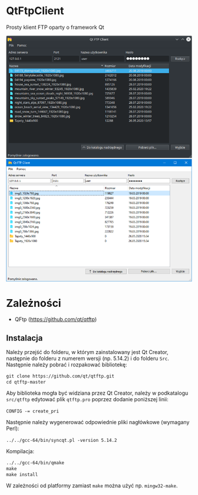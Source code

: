 # QtFtpClient
Prosty klient FTP oparty o framework Qt

![Qt FTP Client - Linux](qtftp_linux.png) ![Qt FTP Client - Windows](qtftp_win.png)

# Zależności

* QFtp (https://github.com/qt/qtftp)

## Instalacja

Należy przejść do folderu, w którym zainstalowany jest Qt Creator, następnie do folderu z numerem wersji (np. 5.14.2) i do folderu `Src`. Następnie należy pobrać i rozpakować bibliotekę:
```
git clone https://github.com/qt/qtftp.git
cd qtftp-master
```
Aby biblioteka mogła być widziana przez Qt Creator, należy w podkatalogu `src/qtftp` edytować plik `qtftp.pro` poprzez dodanie poniższej linii:

`CONFIG -= create_pri`

Następnie należy wygenerować odpowiednie pliki nagłówkowe (wymagany Perl):

`../../gcc-64/bin/syncqt.pl -version 5.14.2`

Kompilacja:
```
../../gcc-64/bin/qmake
make
make install
```
W zależności od platformy zamiast `make` można użyć np. `mingw32-make`.
